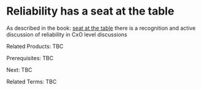 # Reliability has a seat at the table
As described in the book: [seat at the table](https://itrevolution.com/a-seat-at-the-table-book) there is a recognition and active discussion of reliability in CxO level discussions

Related Products: TBC

Prerequisites:  TBC

Next: TBC

Related Terms: TBC
